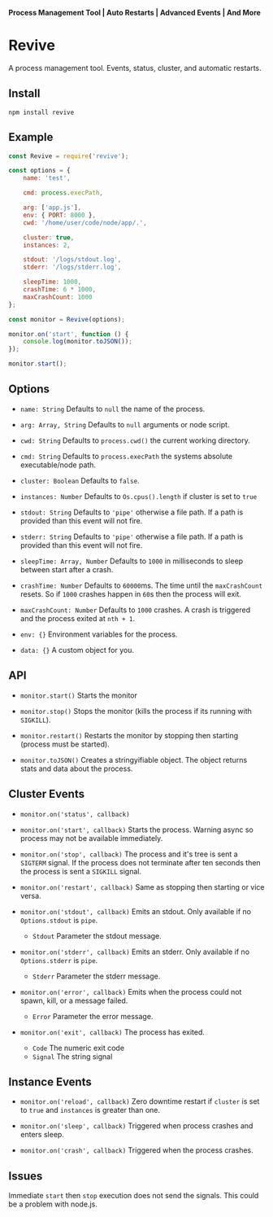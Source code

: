 **Process Management Tool | Auto Restarts | Advanced Events | And More**


# Revive
A process management tool. Events, status, cluster, and automatic restarts.


## Install ##
```
npm install revive
```


## Example ##
```JavaScript
const Revive = require('revive');

const options = {
	name: 'test',

	cmd: process.execPath,

	arg: ['app.js'],
	env: { PORT: 8000 },
	cwd: '/home/user/code/node/app/.',

	cluster: true,
	instances: 2,

	stdout: '/logs/stdout.log',
	stderr: '/logs/stderr.log',

	sleepTime: 1000,
	crashTime: 6 * 1000,
	maxCrashCount: 1000
};

const monitor = Revive(options);

monitor.on('start', function () {
	console.log(monitor.toJSON());
});

monitor.start();
```


## Options ##
- `name: String`                Defaults to `null` the name of the process.

- `arg: Array, String`                  Defaults to `null` arguments or node script.

- `cwd: String`                 Defaults to `process.cwd()` the current working directory.

- `cmd: String`                 Defaults to `process.execPath` the systems absolute executable/node path.

- `cluster: Boolean`            Defaults to `false`.

- `instances: Number`           Defaults to `Os.cpus().length` if cluster is set to `true`

- `stdout: String`              Defaults to `'pipe'` otherwise a file path. If a path is provided than this event will not fire.

- `stderr: String`              Defaults to `'pipe'` otherwise a file path. If a path is provided than this event will not fire.

- `sleepTime: Array, Number`    Defaults to `1000` in milliseconds to sleep between start after a crash.

- `crashTime: Number`           Defaults to `60000`ms. The time until the `maxCrashCount` resets. So if `1000` crashes happen in `60`s then the process will exit.

- `maxCrashCount: Number`       Defaults to `1000` crashes. A crash is triggered and the process exited at `nth + 1`.

- `env: {}`                     Environment variables for the process.

- `data: {}`                    A custom object for you.


## API ##
- `monitor.start()` Starts the monitor

- `monitor.stop()` Stops the monitor (kills the process if its running with `SIGKILL`).

- `monitor.restart()` Restarts the monitor by stopping then starting (process must be started).

- `monitor.toJSON()` Creates a stringyifiable object. The object returns stats and data about the process.


## Cluster Events ##
- `monitor.on('status', callback)` 

- `monitor.on('start', callback)` Starts the process. Warning async so process may not be available immediately.

- `monitor.on('stop', callback)`  The process and it's tree is sent a `SIGTERM` signal. If the process does not terminate after ten seconds then the process is sent a `SIGKILL` signal.

- `monitor.on('restart', callback)` Same as stopping then starting or vice versa.

- `monitor.on('stdout', callback)` Emits an stdout. Only available if no `Options.stdout` is `pipe`.
	- `Stdout` Parameter the stdout message.

- `monitor.on('stderr', callback)` Emits an stderr. Only available if no `Options.stderr` is `pipe`.
	- `Stderr` Parameter the stderr message.

- `monitor.on('error', callback)` Emits when the process could not spawn, kill, or a message failed.
	- `Error` Parameter the error message.

- `monitor.on('exit', callback)` The process has exited.
	- `Code` The numeric exit code
	- `Signal` The string signal


## Instance Events ##
- `monitor.on('reload', callback)` Zero downtime restart if `cluster` is set to `true` and `instances` is greater than one.

- `monitor.on('sleep', callback)` Triggered when process crashes and enters sleep.

- `monitor.on('crash', callback)` Triggered when the process crashes.


## Issues ##
Immediate `start` then `stop` execution does not send the signals. This could be a problem with node.js.

